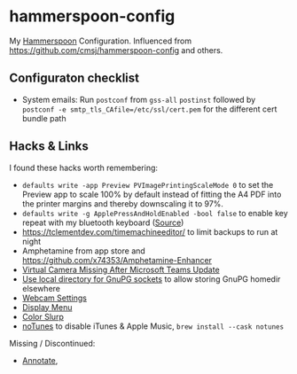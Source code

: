 # hammerspoon-config
My [Hammerspoon](https://www.hammerspoon.org/) Configuration. Influenced from https://github.com/cmsj/hammerspoon-config and others.

## Configuraton checklist

* System emails: Run `postconf` from `gss-all` `postinst` followed by `postconf -e smtp_tls_CAfile=/etc/ssl/cert.pem` for the different cert bundle path


## Hacks & Links

I found these hacks worth remembering:

* `defaults write -app Preview PVImagePrintingScaleMode 0` to set the Preview app to scale 100% by default instead of fitting the A4 PDF into the printer margins and thereby downscaling it to 97%.
* `defaults write -g ApplePressAndHoldEnabled -bool false` to enable key repeat with my bluetooth keyboard ([Source](https://www.howtogeek.com/267463/how-to-enable-key-repeating-in-macos/))
* https://tclementdev.com/timemachineeditor/ to limit backups to run at night
* Amphetamine from app store and https://github.com/x74353/Amphetamine-Enhancer
* [Virtual Camera Missing After Microsoft Teams Update](https://support.ecamm.com/en/articles/4343963-virtual-camera-missing-after-microsoft-teams-update)
* [Use local directory for GnuPG sockets](https://wiki.archlinux.org/index.php/GnuPG#IPC_connect_call_failed) to allow storing GnuPG homedir elsewhere
* [Webcam Settings](https://apps.apple.com/app/webcam-settings/id533696630)
* [Display Menu](https://apps.apple.com/de/app/display-menu/id549083868)
* [Color Slurp](https://apps.apple.com/de/app/colorslurp/id1287239339)
* [noTunes]() to disable iTunes & Apple Music, `brew install --cask notunes`

Missing / Discontinued:
* [Annotate](https://www.macupdate.com/app/mac/48844/annotate), 
